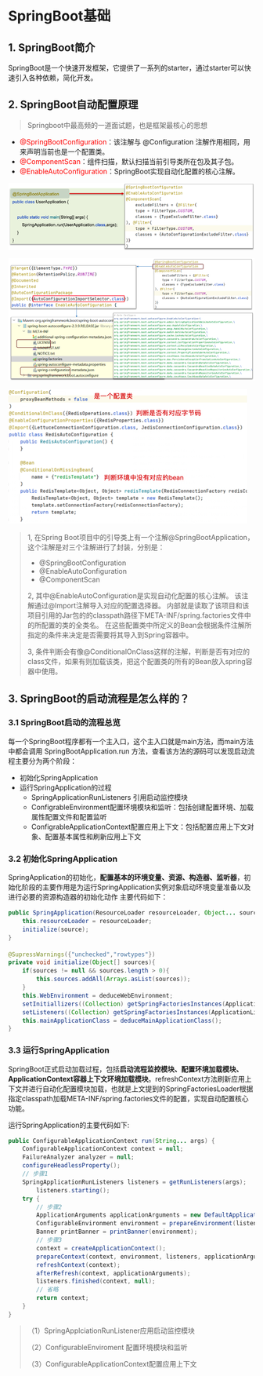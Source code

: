 # SpringBoot基础
## 1. SpringBoot简介
SpringBoot是一个快速开发框架，它提供了一系列的starter，通过starter可以快速引入各种依赖，简化开发。

## 2. SpringBoot自动配置原理
> Springboot中最高频的一道面试题，也是框架最核心的思想

- <font color="red">@SpringBootConfiguration</font>：该注解与 @Configuration 注解作用相同，用来声明当前也是一个配置类。
- <font color="red">@ComponentScan</font>：组件扫描，默认扫描当前引导类所在包及其子包。
- <font color="red">@EnableAutoConfiguration</font>：SpringBoot实现自动化配置的核心注解。

![](asserts/springboot/2.1.png)

![](asserts/springboot/2.2.png)

![](asserts/springboot/2.3.png)

> 1,  在Spring Boot项目中的引导类上有一个注解@SpringBootApplication，这个注解是对三个注解进行了封装，分别是：
> - @SpringBootConfiguration
> - @EnableAutoConfiguration
> - @ComponentScan
> 
> 2,  其中@EnableAutoConfiguration是实现自动化配置的核心注解。 该注解通过@Import注解导入对应的配置选择器。
内部就是读取了该项目和该项目引用的Jar包的的classpath路径下META-INF/spring.factories文件中的所配置的类的全类名。 在这些配置类中所定义的Bean会根据条件注解所指定的条件来决定是否需要将其导入到Spring容器中。
> 
> 3, 条件判断会有像@ConditionalOnClass这样的注解，判断是否有对应的class文件，如果有则加载该类，把这个配置类的所有的Bean放入spring容器中使用。

## 3. SpringBoot的启动流程是怎么样的？
### 3.1 SpringBoot启动的流程总览
每一个SpringBoot程序都有一个主入口，这个主入口就是main方法，而main方法中都会调用 SpringBootApplication.run 方法，查看该方法的源码可以发现启动流程主要分为两个阶段：
- 初始化SpringApplication
- 运行SpringApplication的过程
  - SpringApplicationRunListeners 引用启动监控模块
  - ConfigrableEnvironment配置环境模块和监听：包括创建配置环境、加载属性配置文件和配置监听
  - ConfigrableApplicationContext配置应用上下文：包括配置应用上下文对象、配置基本属性和刷新应用上下文

### 3.2 初始化SpringApplication
SpringApplication的初始化，**配置基本的环境变量、资源、构造器、监听器**，初始化阶段的主要作用是为运行SpringApplication实例对象启动环境变量准备以及进行必要的资源构造器的初始化动作
主要代码如下：
```java
public SpringApplication(ResourceLoader resourceLoader, Object... sources){
    this.resourceLoader = resourceLoader;
    initialize(source);
}

@SupressWarnings({"unchecked","rowtypes"})
private void initialize(Object[] sources){
    if(sources != null && sources.length > 0){
        this.sources.addAll(Arrays.asList(sources));
    }
    this.WebEnvironment = deduceWebEnvironment;
    setInitiallizers((Collection) getSpringFactoriesInstances(ApplicationContextInitiallizer.class));
    setListeners((Collection) getSpringFactoriesInstances(ApplicationListener.class));
    this.mainApplicationClass = deduceMainApplicationClass();
}
```

### 3.3 运行SpringApplication
SpringBoot正式启动加载过程，包括**启动流程监控模块、配置环境加载模块、ApplicationContext容器上下文环境加载模块**。refreshContext方法刷新应用上下文并进行自动化配置模块加载，也就是上文提到的SpringFactoriesLoader根据指定classpath加载META-INF/spring.factories文件的配置，实现自动配置核心功能。

运行SpringApplication的主要代码如下:
```java
public ConfigurableApplicationContext run(String... args) {
    ConfigurableApplicationContext context = null;
    FailureAnalyzer analyzer = null;
    configureHeadlessProperty();
    // 步骤1
    SpringApplicationRunListeners listeners = getRunListeners(args);
        listeners.starting();
    try {
        // 步骤2
        ApplicationArguments applicationArguments = new DefaultApplicationArguments(args);
        ConfigurableEnvironment environment = prepareEnvironment(listeners, applicationArguments);
        Banner printBanner = printBanner(environment);
        // 步骤3
        context = createApplicationContext();
        prepareContext(context, environment, listeners, applicationArguments, printBanner);
        refreshContext(context);
        afterRefresh(context, applicationArguments);
        listeners.finished(context, null);
        // 省略
        return context;
    }
}
```
>（1）SpringApplciationRunListener应用启动监控模块
> 
>（2）ConfigurableEnviroment 配置环境模块和监听
> 
>（3）ConfigurableApplicationContext配置应用上下文